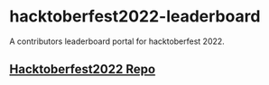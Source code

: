 # hacktoberfest2022-leaderboard

A contributors leaderboard portal for hacktoberfest 2022.

## [Hacktoberfest2022 Repo](https://github.com/1teacher1/Hacktoberfest2022)
